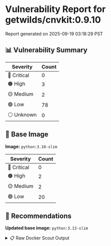 # Vulnerability Report for getwilds/cnvkit:0.9.10

Report generated on 2025-09-19 03:18:29 PST

## 📊 Vulnerability Summary

| Severity | Count |
|----------|-------|
| 🔴 Critical | 0 |
| 🟠 High | 3 |
| 🟡 Medium | 2 |
| 🟢 Low | 78 |
| ⚪ Unknown | 0 |

## 🐳 Base Image

**Image:** `python:3.10-slim`

| Severity | Count |
|----------|-------|
| 🔴 Critical | 0 |
| 🟠 High | 2 |
| 🟡 Medium | 2 |
| 🟢 Low | 20 |

## 🔄 Recommendations

**Updated base image:** `python:3.13-slim`

<details>
<summary>📋 Raw Docker Scout Output</summary>

```text
Target             │  getwilds/cnvkit:0.9.10  │    0C     3H     2M    78L   
    digest           │  fd76854bd483                    │                              
  Base image         │  python:3.10-slim                │    0C     2H     2M    20L   
  Updated base image │  python:3.13-slim                │    0C     0H     1M    20L   
                     │                                  │           -2     -1          

What's next:
    View vulnerabilities → docker scout cves getwilds/cnvkit:0.9.10
    View base image update recommendations → docker scout recommendations getwilds/cnvkit:0.9.10
    Include policy results in your quickview by supplying an organization → docker scout quickview getwilds/cnvkit:0.9.10 --org <organization>
```
</details>
